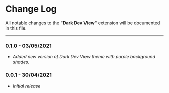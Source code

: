 # Change Log

All notable changes to the **"Dark Dev View"** extension will be documented in this file.

--------------------------------

### 0.1.0 - 03/05/2021
- _Added new version of Dark Dev View theme with purple background shades._

### 0.0.1 - 30/04/2021
- _Initial release_
